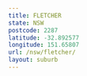 ```yaml
---
title: FLETCHER
state: NSW
postcode: 2287
latitude: -32.892577
longitude: 151.65807
url: /nsw/fletcher/
layout: suburb
---
```

